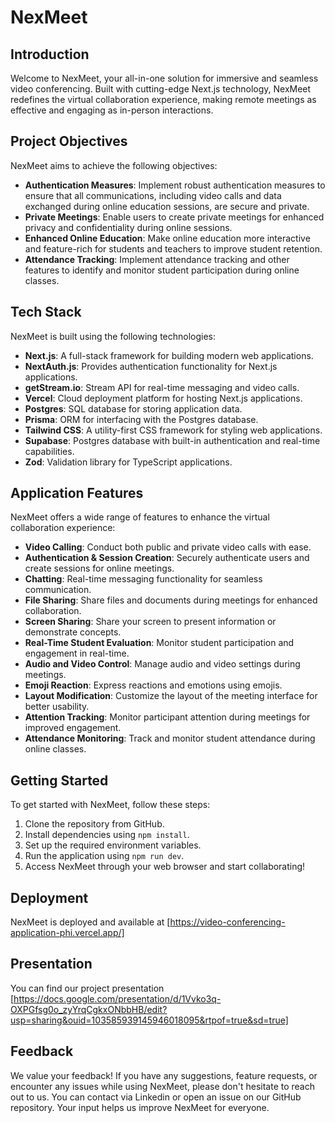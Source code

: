# NexMeet

## Introduction

Welcome to NexMeet, your all-in-one solution for immersive and seamless video conferencing. Built with cutting-edge Next.js technology, NexMeet redefines the virtual collaboration experience, making remote meetings as effective and engaging as in-person interactions.

## Project Objectives

NexMeet aims to achieve the following objectives:

- **Authentication Measures**: Implement robust authentication measures to ensure that all communications, including video calls and data exchanged during online education sessions, are secure and private.
- **Private Meetings**: Enable users to create private meetings for enhanced privacy and confidentiality during online sessions.
- **Enhanced Online Education**: Make online education more interactive and feature-rich for students and teachers to improve student retention.
- **Attendance Tracking**: Implement attendance tracking and other features to identify and monitor student participation during online classes.

## Tech Stack

NexMeet is built using the following technologies:

- **Next.js**: A full-stack framework for building modern web applications.
- **NextAuth.js**: Provides authentication functionality for Next.js applications.
- **getStream.io**: Stream API for real-time messaging and video calls.
- **Vercel**: Cloud deployment platform for hosting Next.js applications.
- **Postgres**: SQL database for storing application data.
- **Prisma**: ORM for interfacing with the Postgres database.
- **Tailwind CSS**: A utility-first CSS framework for styling web applications.
- **Supabase**: Postgres database with built-in authentication and real-time capabilities.
- **Zod**: Validation library for TypeScript applications.

## Application Features

NexMeet offers a wide range of features to enhance the virtual collaboration experience:

- **Video Calling**: Conduct both public and private video calls with ease.
- **Authentication & Session Creation**: Securely authenticate users and create sessions for online meetings.
- **Chatting**: Real-time messaging functionality for seamless communication.
- **File Sharing**: Share files and documents during meetings for enhanced collaboration.
- **Screen Sharing**: Share your screen to present information or demonstrate concepts.
- **Real-Time Student Evaluation**: Monitor student participation and engagement in real-time.
- **Audio and Video Control**: Manage audio and video settings during meetings.
- **Emoji Reaction**: Express reactions and emotions using emojis.
- **Layout Modification**: Customize the layout of the meeting interface for better usability.
- **Attention Tracking**: Monitor participant attention during meetings for improved engagement.
- **Attendance Monitoring**: Track and monitor student attendance during online classes.

## Getting Started

To get started with NexMeet, follow these steps:

1. Clone the repository from GitHub.
2. Install dependencies using `npm install`.
3. Set up the required environment variables.
4. Run the application using `npm run dev`.
5. Access NexMeet through your web browser and start collaborating!

## Deployment

NexMeet is deployed and available at [https://video-conferencing-application-phi.vercel.app/]

## Presentation

You can find our project presentation [https://docs.google.com/presentation/d/1Vvko3q-OXPGfsg0o_zyYrqCgkxONbbHB/edit?usp=sharing&ouid=103585939145946018095&rtpof=true&sd=true]

## Feedback

We value your feedback! If you have any suggestions, feature requests, or encounter any issues while using NexMeet, please don't hesitate to reach out to us. You can contact via Linkedin or open an issue on our GitHub repository. Your input helps us improve NexMeet for everyone.
